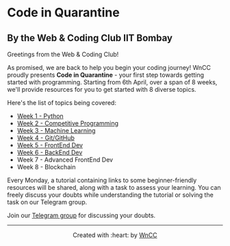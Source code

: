 # Code in Quarantine 

## By the Web & Coding Club IIT Bombay

Greetings from the Web & Coding Club!

As promised, we are back to help you begin your coding journey! WnCC proudly presents __Code in Quarantine__ - your first step towards getting started with programming. Starting from 6th April, over a span of 8 weeks, we'll provide resources for you to get started with 8 diverse topics.

Here's the list of topics being covered:
- [Week 1 - Python](./Week_1_Python/README.md)
- [Week 2 - Competitive Programming](./Week_2_CC/README.md)
- [Week 3 - Machine Learning](./Week_3_ML/README.md)
- [Week 4 - Git/GitHub](./Week_4_Git/README.md)
- [Week 5 - FrontEnd Dev](./Week_5_FrontEnd/README.md)
- [Week 6 - BackEnd Dev](./Week_6_Backend/README.md)
- Week 7 - Advanced FrontEnd Dev
- Week 8 - Blockchain

Every Monday, a tutorial containing links to some beginner-friendly resources will be shared, along with a task to assess your learning. You can freely discuss your doubts while understanding the tutorial or solving the task on our Telegram group.

Join our [Telegram group](https://t.me/joinchat/Go8oWRUqXsSufvCA75qMUQ) for discussing your doubts.

***

<p align="center">Created with :heart: by <a href="https://www.wncc-iitb.org/">WnCC</a></p>


